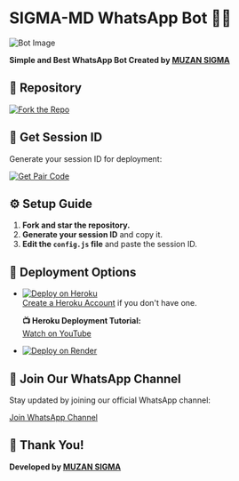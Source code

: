 # SIGMA-MD WhatsApp Bot 🌝💚

![Bot Image](https://i.ibb.co/pjt3Ft0C/subzero-bot.jpg)

**Simple and Best WhatsApp Bot Created by [MUZAN SIGMA](https://github.com/muzantech)**

## 🔗 Repository

[![Fork the Repo](https://img.shields.io/badge/Fork%20Repo-blue?style=for-the-badge)](https://github.com/muzantech/SIGMA-MDX/fork)

## 🔑 Get Session ID

Generate your session ID for deployment:

[![Get Pair Code](https://img.shields.io/badge/%F0%9F%9A%80%20GET%20PAIR%20CODE%20WEB-ffcc00?style=for-the-badge)](https://session3-one.vercel.app/)

## ⚙️ Setup Guide

1. **Fork and star the repository.**
2. **Generate your session ID** and copy it.
3. **Edit the `config.js` file** and paste the session ID.

## 🚀 Deployment Options

- [![Deploy on Heroku](https://www.herokucdn.com/deploy/button.svg)](https://dashboard.heroku.com/new?template=https%3A%2F%2Fgithub.com%2Fmuzantech%2FSIGMA-MDX)  
  [Create a Heroku Account](https://signup.heroku.com/) if you don't have one.
  
  **📺 Heroku Deployment Tutorial:**  
  [Watch on YouTube](https://www.youtube.com/@muzansigma)

- [![Deploy on Render](https://render.com/images/deploy-to-render-button.svg)](https://render.com/deploy?repo=https://github.com/muzantech/SIGMA-MDX.git)
  

## 📢 Join Our WhatsApp Channel

Stay updated by joining our official WhatsApp channel:

[Join WhatsApp Channel](https://whatsapp.com/channel/0029Vb5bhTQ7YScyKgFj1C2b)

## 🙏 Thank You!

**Developed by [MUZAN SIGMA](https://github.com/muzantech)**

